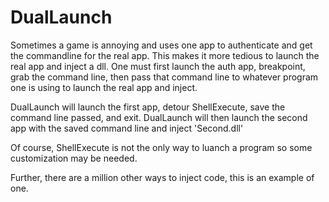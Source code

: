 # DualLaunch
Sometimes a game is annoying and uses one app to authenticate and get the commandline for the real app. This makes it more tedious to launch the real app and inject a dll. One must first launch the auth app, breakpoint, grab the command line, then pass that command line to whatever program one is using to launch the real app and inject.

DualLaunch will launch the first app, detour ShellExecute, save the command line passed, and exit.
DualLaunch will then launch the second app with the saved command line and inject 'Second.dll'

Of course, ShellExecute is not the only way to luanch a program so some customization may be needed.

Further, there are a million other ways to inject code, this is an example of one.
